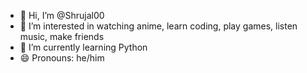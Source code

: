 - 👋 Hi, I’m @Shrujal00
- 👀 I’m interested in watching anime, learn coding, play games, listen music, make friends
- 🌱 I’m currently learning Python
- 😄 Pronouns: he/him

<!---
Shrujal00/Shrujal00 is a ✨ special ✨ repository because its `README.md` (this file) appears on your GitHub profile.
You can click the Preview link to take a look at your changes.
--->
